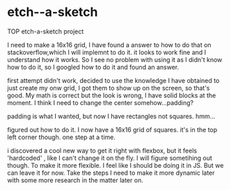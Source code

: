 # etch--a-sketch
TOP etch-a-sketch project

I need to make a 16x16 grid, I have found a answer to how to do that on stackoverflow,which I will implemnt to do it. it looks to work fine and I understand how it works. So I see no problem with using it as I didn't know how to do it, so I googled how to do it and found an answer. 

first attempt didn't work, decided to use the knowledge I have obtained to just create my onw grid, I got them to show up on the screen, so that's good. My math is correct but the look is wrong, I have solid blocks at the moment. I think I need to change the center somehow...padding? 

padding is what I wanted, but now I have rectangles not squares. hmm...

figured out how to do it. I now have a 16x16 grid of squares. it's in the top left corner though. one step at a time. 

i discovered a cool new way to get it right with flexbox, but it feels 'hardcoded' , like I can't change it on the fly. I will figure sometihing out though. To make it more flexible. I feel like I should be doing it in JS. But we can leave it for now. Take the steps I need to make it more dynamic later with some more research in the matter later on.